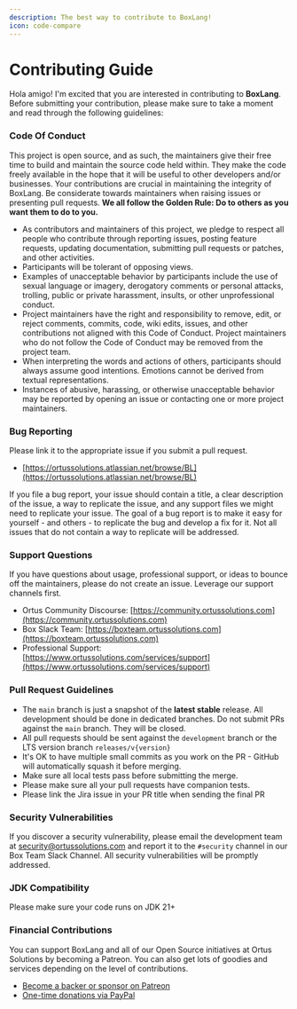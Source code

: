 ```yaml
---
description: The best way to contribute to BoxLang!
icon: code-compare
---
```


# Contributing Guide

Hola amigo! I'm excited that you are interested in contributing to **BoxLang**. Before submitting your contribution, please make sure to take a moment and read through the following guidelines:

### Code Of Conduct <a href="#code-of-conduct" id="code-of-conduct"></a>

This project is open source, and as such, the maintainers give their free time to build and maintain the source code held within. They make the code freely available in the hope that it will be useful to other developers and/or businesses. Your contributions are crucial in maintaining the integrity of BoxLang. Be considerate towards maintainers when raising issues or presenting pull requests. **We all follow the Golden Rule: Do to others as you want them to do to you.**

* As contributors and maintainers of this project, we pledge to respect all people who contribute through reporting issues, posting feature requests, updating documentation, submitting pull requests or patches, and other activities.
* Participants will be tolerant of opposing views.
* Examples of unacceptable behavior by participants include the use of sexual language or imagery, derogatory comments or personal attacks, trolling, public or private harassment, insults, or other unprofessional conduct.
* Project maintainers have the right and responsibility to remove, edit, or reject comments, commits, code, wiki edits, issues, and other contributions not aligned with this Code of Conduct. Project maintainers who do not follow the Code of Conduct may be removed from the project team.
* When interpreting the words and actions of others, participants should always assume good intentions. Emotions cannot be derived from textual representations.
* Instances of abusive, harassing, or otherwise unacceptable behavior may be reported by opening an issue or contacting one or more project maintainers.

### Bug Reporting

Please link it to the appropriate issue if you submit a pull request.

* [https://ortussolutions.atlassian.net/browse/BL](https://ortussolutions.atlassian.net/browse/BL)

If you file a bug report, your issue should contain a title, a clear description of the issue, a way to replicate the issue, and any support files we might need to replicate your issue. The goal of a bug report is to make it easy for yourself - and others - to replicate the bug and develop a fix for it. Not all issues that do not contain a way to replicate will be addressed.

### Support Questions <a href="#support-questions" id="support-questions"></a>

If you have questions about usage, professional support, or ideas to bounce off the maintainers, please do not create an issue. Leverage our support channels first.

* Ortus Community Discourse: [https://community.ortussolutions.com](https://community.ortussolutions.com)
* Box Slack Team: [https://boxteam.ortussolutions.com](https://boxteam.ortussolutions.com)
* Professional Support: [https://www.ortussolutions.com/services/support](https://www.ortussolutions.com/services/support)

### Pull Request Guidelines <a href="#pull-request-guidelines" id="pull-request-guidelines"></a>

* The `main` branch is just a snapshot of the **latest stable** release. All development should be done in dedicated branches. Do not submit PRs against the `main` branch. They will be closed.
* All pull requests should be sent against the `development` branch or the LTS version branch `releases/v{version}`
* It's OK to have multiple small commits as you work on the PR - GitHub will automatically squash it before merging.
* Make sure all local tests pass before submitting the merge.
* Please make sure all your pull requests have companion tests.
* Please link the Jira issue in your PR title when sending the final PR

### Security Vulnerabilities

If you discover a security vulnerability, please email the development team at [security@ortussolutions.com](mailto:security@ortussolutions.com?subject=security) and report it to the `#security` channel in our Box Team Slack Channel. All security vulnerabilities will be promptly addressed.


### JDK Compatibility

Please make sure your code runs on JDK 21+

### Financial Contributions <a href="#financial-contributions" id="financial-contributions"></a>

You can support BoxLang and all of our Open Source initiatives at Ortus Solutions by becoming a Patreon. You can also get lots of goodies and services depending on the level of contributions.

* [Become a backer or sponsor on Patreon](https://www.patreon.com/ortussolutions)
* [One-time donations via PayPal](https://www.paypal.com/paypalme/ortussolutions)

